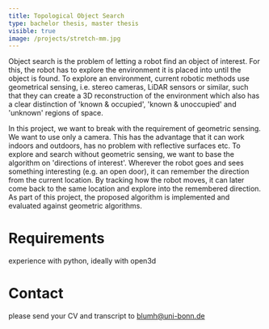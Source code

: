 ```yaml
---
title: Topological Object Search
type: bachelor thesis, master thesis
visible: true
image: /projects/stretch-mm.jpg
---
```

Object search is the problem of letting a robot find an object of interest. For this, the robot has to explore the environment it is placed into until the object is found. To explore an environment, current robotic methods use geometrical sensing, i.e. stereo cameras, LiDAR sensors or similar, such that they can create a 3D reconstruction of the environment which also has a clear distinction of 'known & occupied', 'known & unoccupied' and 'unknown' regions of space.

In this project, we want to break with the requirement of geometric sensing. We want to use only a camera. This has the advantage that it can work indoors and outdoors, has no problem with reflective surfaces etc. To explore and search without geometric sensing, we want to base the algorithm on 'directions of interest'. Wherever the robot goes and sees something interesting (e.g. an open door), it can remember the direction from the current location. By tracking how the robot moves, it can later come back to the same location and explore into the remembered direction. As part of this project, the proposed algorithm is implemented and evaluated against geometric algorithms.

# Requirements

experience with python, ideally with open3d

# Contact

please send your CV and transcript to [blumh@uni-bonn.de](mailto:blumh@uni-bonn.de)